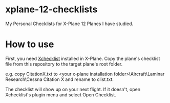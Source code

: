 # xplane-12-checklists

My Personal Checklists for X-Plane 12 Planes I have studied.

# How to use

First, you need [Xchecklist](https://github.com/sparker256/xchecklist) installed in X-Plane. Copy the plane's checklist file from this repository to the target plane's root folder.

e.g. copy CitationX.txt to \<your x-plane installation folder>\Aircraft\Laminar Research\Cessna Citation X and rename to clist.txt.

The checklist will show up on your next flight. If it doesn't, open Xchecklist's plugin menu and select Open Checklist.
